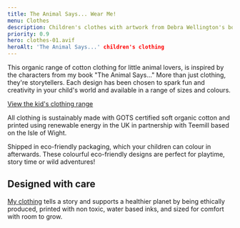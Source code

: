```yaml
---
title: The Animal Says... Wear Me!
menu: Clothes
description: Children's clothes with artwork from Debra Wellington's book 'The Animal Says...'.
priority: 0.9
hero: clothes-01.avif
heroAlt: 'The Animal Says...' children's clothing
---
```


This organic range of cotton clothing for little animal lovers, is inspired by the characters from my book "The Animal Says..." More than just clothing, they're storytellers. Each design has been chosen to spark fun and creativity in your child's world and available in a range of sizes and colours.

<p><a href="https://theanimalsays.teemill.com/" class="button">View the kid's clothing range</a></p>

All clothing is sustainably made with GOTS certified soft organic cotton and printed using renewable energy in the UK in partnership with Teemill based on the Isle of Wight.

Shipped in eco-friendly packaging, which your children can colour in afterwards. These colourful eco-friendly designs are perfect for playtime, story time or wild adventures!

## Designed with care

[My clothing](https://theanimalsays.teemill.com/) tells a story and supports a healthier planet by being ethically produced, printed with non toxic, water based inks, and sized for comfort with room to grow.
